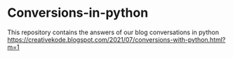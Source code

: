 # Conversions-in-python
This repository contains the answers of our blog conversations in python https://creativekode.blogspot.com/2021/07/conversions-with-python.html?m=1
